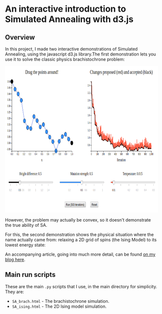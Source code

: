 
An interactive introduction to Simulated Annealing with d3.js
=========================================

Overview
-----------------------

In this project, I made two interactive demonstrations of Simulated Annealing, using the javascript d3.js library.The first demonstration lets you use it to solve the classic physics brachistochrone problem:

<p align="center">
  <img width="800" height="480" src="other/brach_sim.png">
</p>

However, the problem may actually be convex, so it doesn't demonstrate the true ability of SA.

For this, the second demonstration shows the physical situation where the name actually came from: relaxing a 2D grid of spins (the Ising Model) to its lowest energy state:


An accompanying article, going into much more detail, can be found [on my blog here]().


Main run scripts
--------------------

These are the main `.py` scripts that I use, in the main directory for simplicity. They are:

* `SA_brach.html` - The brachistochrone simulation.
* `SA_ising.html` - The 2D Ising model simulation.




#
